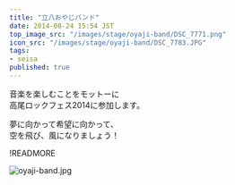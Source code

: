 ```yaml
---
title: "立八おやじバンド"
date: 2014-08-24 15:54 JST
top_image_src: "/images/stage/oyaji-band/DSC_7771.png"
icon_src: "/images/stage/oyaji-band/DSC_7783.JPG"
tags:
- seisa
published: true
---
```

音楽を楽しむことをモットーに  
高尾ロックフェス2014に参加します。

夢に向かって希望に向かって、  
空を飛び、風になりましょう！

!READMORE

![oyaji-band.jpg](/images/stage/oyaji-band/DSC_7771.JPG)